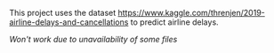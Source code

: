 This project uses the dataset https://www.kaggle.com/threnjen/2019-airline-delays-and-cancellations to predict airline delays.

*Won't work due to unavailability of some files*